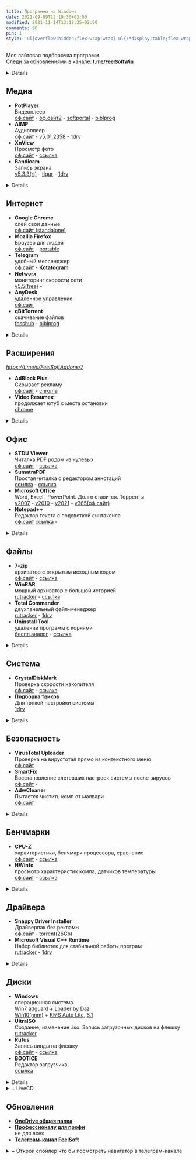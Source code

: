 ```yaml
---
title: Программы на Windows
date: 2021-09-09T12:19:30+03:00
modified: 2021-11-14T13:18:35+02:00
comments: 96
pin: 1
style: 'ul{overflow:hidden;flex-wrap:wrap} ul{/*display:table;flex-wrap:wrap*/;display:flex;flex-flow:row wrap;padding:0} ul li{text-align:center;float:left;box-sizing:border-box;width:calc(50% - 8px);padding:7px 10px;background:#eee;margin:4px;list-style-type:none;min-height:50px;/*height:5em;*/padding-left:15px;padding-right:15px;border-radius:10px}'
---
```


Моя лайтовая подборочка программ.  
Следи за обновлениями в канале: <a style="font-size: 13px;" href="https://t.me/s/FeelSoftWin/105">
<strong>t.me/FeelSoftWin</strong></a>

<details markdown="1">
- toc
{:toc}
</details>


## Медиа
- **PotPlayer**<br>Видеоплеер<br>
  [оф.сайт](https://potplayer.ru/download/) -
  [оф.сайт2](https://potplayer.daum.net/) -
  [softportal](https://www.softportal.com/get-21466-potplayer.html) -
  [biblprog](https://biblprog.org.ua/ru/daum_potplayer/download/)
- **AIMP**<br>Аудиоплеер<br>
  [оф.сайт](http://www.aimp.ru/?do=download&os=windows) -
  [v5.01.2358](https://tlgur.com/d/81vnoBPG) -
  [1drv](https://1drv.ms/u/s!An7p8rERUur5iQ4UdkvwRjPUOL7T?e=5I3nCp)
- **XnView**<br>Просмотр фото<br>
  [оф.сайт](https://www.xnview.com/en/xnviewmp/#downloads) -
  [ссылка](#)
- **Bandicam**<br>Запись экрана<br>
  [v5.3.3(rt)](https://rutracker.org/forum/viewtopic.php?t=5001428) -
  [tlgur](https://tlgur.com/d/4x5Nb5x8) -
  [1drv](https://1drv.ms/u/s!An7p8rERUur5iSrG0CR4Ya19Bkva)
<details markdown="1">
- **Paint.Net**<br>Редактор фото<br>
  [оф.сайт](https://paintnet.ru/download/) -
  [ссылка](#)
- **Audacity**<br>Запись звука<br>
  [оф.сайт](https://www.audacityteam.org/download/) -
  [ссылка](#)
</details>

## Интернет
+ **Google Chrome**<br>слей свои данные<br>
  [оф.сайт (standalone)](http://google.com/intl/ru/chrome/?standalone=1)
+ **Mozilla Firefox**<br>Браузер для людей<br>
  [оф.сайт](https://www.mozilla.org/ru/firefox/all/) -
  [portable](https://portableapps.com/apps/internet/firefox_portable#:~:text=Russian)
+ **Telegram**<br>удобный мессенджер<br>
  [оф.сайт](https://desktop.telegram.org/) - 
  [**Kotatogram**](https://kotatogram.github.io/ru/download/#beta)
+ **Networx**<br>мониторинг скорости сети<br>
  [v5.5(free)](http://biblprog.org.ua/ru/networx/download) -
+ **AnyDesk**<br>удаленное управление<br>
  [оф.сайт](http://anydesk.com/ru/downloads)
+ **qBitTorrent**<br>скачивание файлов<br>
  [fosshub](http://fosshub.com/qBittorrent.html#:~:text=x64) -
  [biblprog](http://biblprog.org.ua/ru/qbittorrent/download)
<details markdown="1">
- **OpenVPN**<br><https://openvpn.net/community-downloads/>
</details>

## Расширения
*<https://t.me/s/FeelSoftAddons/7>*
- **AdBlock Plus**<br>Скрывает рекламу<br>
  [оф.сайт](https://adblockplus.org/ru/) -
  [chrome](https://chrome.google.com/webstore/detail/adblock-plus-free-ad-bloc/cfhdojbkjhnklbpkdaibdccddilifddb?hl=ru)
- **Video Resumeк**<br>продолжает ютуб с места остановки<br>
  [chrome](https://chrome.google.com/webstore/detail/video-resumer/bongjkoajofkfpofginnhecihgaeldpe)
<details markdown="1">
- **Переводчик SailorMax**<br>удобный, универсальный<br>
  [opera](https://addons.opera.com/ru/extensions/details/translator/), 
  [firefox](https://addons.mozilla.org/ru/firefox/addon/translator-2/)
- **DarkReader**<br>затемняет страницы<br>
  [оф.сайт](https://darkreader.org/)
- **Sponsor Block**<br>вырезает нативную реклам в ютубе<br>
  [оф.сайт](https://sponsor.ajay.app/)
- **Steam Recorder**<br>Скачивание видео и трансляций<br>|
  [оф.сайт](https://www.hlsloader.com/install.html), 
  [chrome](https://chrome.google.com/webstore/detail/stream-recorder-download/iogidnfllpdhagebkblkgbfijkbkjdmm)
- **Yandex Acces**<br>доступ к вк, ок и афк.<br>
  [ссылка](#)
</details>

## Офис
- **STDU Viewer**<br>Читалка PDF родом из нулевых<br>
  [оф.сайт](http://www.stdutility.com/stduviewer.html) -
  [ссылка](#)
- **SumatraPDF**<br>Простая читалка с редактором аннотаций<br>
  [ссылка](https://www.sumatrapdfreader.org/download-free-pdf-viewer) -
  [ссылка](#)
- **Microsoft Office**<br>Word, Excell, PowerPoint. Долго ставится. Торренты<br>
  [v2007](http://nnmclub.to/forum/viewtopic.php?t=1282841) -
  [v2010](http://nnmclub.to/forum/viewtopic.php?t=1376069) -
  [v2021](https://rutracker.org/forum/viewtopic.php?t=6087671) -
  [v365(оф.сайт)](https://www.office.com/?auth=2)
- **Notepad++**<br>Редактор текста с подсветкой синтаксиса<br>
  [оф.сайт](https://notepad-plus-plus.org/downloads/)
  [ссылка](#) - 
<details markdown="1">
- Notable
- Obsidian
- Notion
</details>


## Файлы
- **7-zip**<br>архиватор с открытым исходным кодом<br>
  [оф.сайт](https://www.7-zip.org/download.html) -
  [ссылка](#)
- **WinRAR**<br>мощный архиватор с большой историей<br>
  [rutracker](http://rutracker.org/forum/tracker.php?nm=winrar) -
  [ссылка](#)
- **Total Commander**<br>двухпанельный файл-менеджер<br>
  [rutracker](https://rutracker.org/forum/tracker.php?nm=Total+Commander+PowerPack) -
  [1drv](https://1drv.ms/u/s!An7p8rERUur5iHQV5MscshoeOfgs)
- **Uninstall Tool**<br>удаление программ с корнями<br>
  [беспл.аналог](https://geekuninstaller.com/ru/download) -
  [ссылка](#)
<details markdown="1">
- **WizTree**<br>анализ места на диске<br>
  [оф.сайт](https://diskanalyzer.com/download) -
  [ссылка](#)
- **Duplicate File Detector**<br>поиск дубликатов файлов<br>
  [1drv](https://1drv.ms/u/s!An7p8rERUur5hGYV5MscshoeOfgs)
- WinDirStat<br>
  [оф.сайт](https://windirstat.net/download.html)
</details>

## Система
- **CrystalDiskMark**<br>Проверка скорости накопителя<br>
  [оф.сайт](https://crystalmark.info/en/download/#CrystalDiskMark) -
  [ссылка](#)
- **Подборка твиков**<br>Для тонкой настройки системы<br>
  [1drv](https://1drv.ms/u/s!An7p8rERUur5ilFY02Lq0vPhnbQY?e=Xz0PPX)
<details markdown="1">
- **Victoria**<br>Проверка диска на битые сектора<br>
  [оф.сайт](https://hdd.by/victoria/#:~:text=Download%20the%20latest%20version) -
  [v5.36](#)
- **Acronis**<br>Переразбивка и клонирование диска<br>
  [rtr](http://rutracker.org/forum/viewtopic.php?t=5691998) -
  [1drv](https://1drv.ms/u/s!An7p8rERUur5iHkfRYAlJvhEuU1V)
- **Process Monitor**<br>Мониторит изменения реестра в реальном времени<br>
  [softportal](https://www.softportal.com/get-17885-process-monitor.html)
</details>


## Безопасность 
- **VirusTotal Uploader**<br>Проверка на вирустотал прямо из контекстного меню<br>
  [оф.сайт](http://virustotal.com/ru/documentation/desktop-applications/windows-uploader)
- **SmartFix**<br>Восстановление слетевших настроек системы после вирусов<br>
  [оф.сайт](https://smartfix.pro/) -
- **AdwCleaner**<br>Пытается чистить комп от малвари<br>
  [оф.сайт](https://ru.malwarebytes.com/adwcleaner/)
<details markdown="1">
- **Unchecky**<br>Снимает галочки при установке софта<br>
  [оф.сайт](https://unchecky.com/) -
- **Cureit**<br>Бесплатный одноразовой антивирус<br>
  [biblprog](http://biblprog.org.ua/ru/dr_web_cureit) -
  [ссылка](#)
</details>

## Бенчмарки
- **CPU-Z**<br>характеристики, бенчмарк процессора, сравнение<br>
  [оф.сайт](https://www.cpuid.com/softwares/cpu-z.html#download) -
  [ссылка](#)
- **HWinfo**<br>просмотр характеристик компа, датчиков температуры<br>
  [оф.сайт](https://www.hwinfo.com/download/) -
  [ссылка](#)
<details markdown="1">
- **AIDA64**<br>просмотр характеристик компа. платкая<br>
  [rtr](http://rutracker.org/forum/tracker.php?nm=aida64) -
  [ссылка](#)
- **Furmark**<br>нагружает видуху по полной для проверки стабильности<br>
  [оф.сайт](https://geeks3d.com/furmark/downloads/) -
  [ссылка](#)
</details>

## Драйвера
+ **Snappy Driver Installer**<br>Драйверпак без рекламы<br>
  [оф.сайт](https://sdi-tool.org/download/) -
  [torrent(26Gb)](https://sdi-tool.org/SDI_Update.torrent)
+ **Microsoft Visual C++ Runtime**<br>Набор библиотек для стабильной работы програм<br>
  [rutracker](https://rutracker.org/forum/viewtopic.php?t=5953213) -
  [1drv](#)
<details markdown="1">
+ **DirectX**<br>Для работы игр и графических приложений<br>
  [оф.сайт(web)](https://www.microsoft.com/ru-ru/download/details.aspx?id=35) -
  [автономный](http://www.microsoft.com/en-us/download/confirmation.aspx?id=8109)
+ **NetFramework**<br>Либы для некоторых прог<br>
  [оф.сайт](https://dotnet.microsoft.com/download/dotnet-framework) -
  [v4.8(win10)](#) - 
  [v4.5.1(win7)](#)
+ **Набор обновлений Windows 7**<br>Лучше ставить винду с уже интегрированными обновами<br>
  [simplix](https://blog.simplix.info/updatepack7r2/)
</details>

## Диски
- **Windows**<br>операционная система<br>
  [Win7 adguard](https://rutracker.org/forum/tracker.php?f=2153&o=1&s=2&sd=1&nm=+Windows+7+adguard) +
  [Loader by Daz](https://nnmclub.to/forum/tracker.php?nm=Windows+Loader+Daz)
  <br>
  [Win10(nnm)](http://nnmclub.to/forum/tracker.php?f=504&nm=windows) +
  [KMS Auto Lite](http://nnmclub.to/forum/tracker.php?nm=KMSAuto), 
  [8.1](https://nnmclub.to/forum/viewtopic.php?t=1524993)
- **UltraISO**<br>Cоздание, изменение .iso. Запись загрузочных дисков на флешку  
  [rutracker](http://rutracker.org/forum/tracker.php?nm=ultraiso)
- **Rufus**<br>Запись винды на флешку  
  [оф.сайт](https://rufus.ie/ru/#download) -
  [ссылка](#)
- **BOOTICE**<br>Редактор загрузчика  
  [ссылка](#)
<details markdown="1">
- **WinNTSetup**<br>Установка новой винды без заходов в биос  
  [v4.2sfx](https://t.me/s/FeelSoftWin/238) - 
  [оф.сайт(без либ)](http://wntsetup.ru/)
- **Easy BCD**<br>Редактор загрузчика с красивым GUI    
  [v4.2](https://tlgur.com/d/4rqo5v7g)
</details>

<details markdown="1"><summary markdown="0">+ LiveCD</summary>
- [WinPE 10-8 Sergei Strelec (x86/x64/Native x86) 2021.10.14 Ru](https://nnmclub.to/forum/viewtopic.php?t=1502276). Ну это же стрелец!
- [2k10 Live 7.37 (обновляемая авторская раздача)](https://nnmclub.to/forum/viewtopic.php?t=806125). Много всего ненужного
- [RusLive](https://usbtor.ru/viewtopic.php?t=1367&start=555) (более не обновляется)
- [AdminPE](https://rutracker.org/forum/viewtopic.php?t=4684460)
- [AdminPE10](https://rutracker.org/forum/viewtopic.php?t=5141967)
- [MSDaRT](https://rutracker.org/forum/viewtopic.php?t=4456092)
- [Windows PE x64 by evgen_b Acronis edition (2021.05.30)](https://rutracker.org/forum/viewtopic.php?t=5765167)
- [Acronis BootCD 10PE x86x64 by naifle (26.09.2018)](https://rutracker.org/forum/viewtopic.php?t=5536761). топчик
</details>


## Обновления
- [**OneDrive общая папка**](https://1drv.ms/f/s!An7p8rERUur5gg4V5MscshoeOfgs)
- [**Профессионалу для профи**](./profi-soft)<br>не для всех
- [**Телеграм-канал FeelSoft**](https://t.me/FeelSoftWin/105)

<details markdown="1"><summary markdown="0">+ Открой спойлер что бы посмотреть навигатор в телеграм-канале</summary>
<center><a style="font-size: 13px;" href="https://t.me/s/FeelSoftWin/109"><strong>t.me/FeelSoftWin</strong></a></center>  
<script async src="https://telegram.org/js/telegram-widget.js?15" data-telegram-post="FeelSoftWin/109" data-width="100%"></script>
</details>
